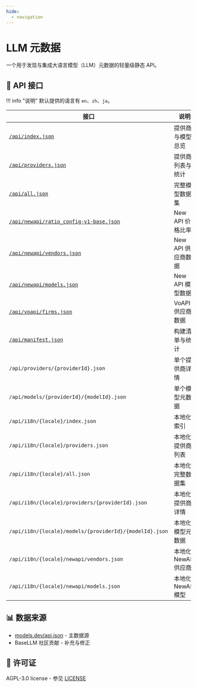 ```yaml
---
hide:
  - navigation
---
```


# LLM 元数据

一个用于发现与集成大语言模型（LLM）元数据的轻量级静态 API。

## 📡 API 接口

!!! info "说明"
    默认提供的语言有 `en`、`zh`、`ja`。

| 接口                                                                                                                   | 说明                 | 示例                                                                                |
| ---------------------------------------------------------------------------------------------------------------------- | -------------------- | ----------------------------------------------------------------------------------- |
| [`/api/index.json`](https://basellm.github.io/llm-metadata/api/index.json)                                             | 提供商与模型总览     | 获取所有提供商与模型的基础信息                                                      |
| [`/api/providers.json`](https://basellm.github.io/llm-metadata/api/providers.json)                                     | 提供商列表与统计     | 获取提供商列表以及模型数量统计                                                      |
| [`/api/all.json`](https://basellm.github.io/llm-metadata/api/all.json)                                                 | 完整模型数据集       | 获取所有模型的详细信息                                                              |
| [`/api/newapi/ratio_config-v1-base.json`](https://basellm.github.io/llm-metadata/api/newapi/ratio_config-v1-base.json) | New API 价格比率     | New API 系统用于价格计算的比率配置                                                  |
| [`/api/newapi/vendors.json`](https://basellm.github.io/llm-metadata/api/newapi/vendors.json)                           | New API 供应商数据   | 适配 New API 系统的供应商数据行                                                     |
| [`/api/newapi/models.json`](https://basellm.github.io/llm-metadata/api/newapi/models.json)                             | New API 模型数据     | 适配 New API 系统的模型数据行                                                     |
| [`/api/voapi/firms.json`](https://basellm.github.io/llm-metadata/api/voapi/firms.json)                             | VoAPI 供应商数据     | 适配 VoAPI 系统的供应商数据行                                                    |
| [`/api/manifest.json`](https://basellm.github.io/llm-metadata/api/manifest.json)                                       | 构建清单与统计       | 构建信息与数据统计                                                                  |
| `/api/providers/{providerId}.json`                                                                                     | 单个提供商详情       | 示例：`/api/providers/openai.json`                                                  |
| `/api/models/{providerId}/{modelId}.json`                                                                              | 单个模型元数据       | 示例：`/api/models/openai/gpt-4.json`                                               |
| `/api/i18n/{locale}/index.json`                                                                                        | 本地化索引           | 示例：`https://basellm.github.io/llm-metadata/api/i18n/zh/index.json`               |
| `/api/i18n/{locale}/providers.json`                                                                                    | 本地化提供商列表     | 示例：`https://basellm.github.io/llm-metadata/api/i18n/ja/providers.json`           |
| `/api/i18n/{locale}/all.json`                                                                                          | 本地化完整数据集     | 示例：`https://basellm.github.io/llm-metadata/api/i18n/zh/all.json`                 |
| `/api/i18n/{locale}/providers/{providerId}.json`                                                                       | 本地化提供商详情     | 示例：`https://basellm.github.io/llm-metadata/api/i18n/zh/providers/openai.json`    |
| `/api/i18n/{locale}/models/{providerId}/{modelId}.json`                                                                | 本地化模型元数据     | 示例：`https://basellm.github.io/llm-metadata/api/i18n/ja/models/openai/gpt-4.json` |
| `/api/i18n/{locale}/newapi/vendors.json`                                                                               | 本地化 NewAPI 供应商 | 示例：`https://basellm.github.io/llm-metadata/api/i18n/zh/newapi/vendors.json`      |
| `/api/i18n/{locale}/newapi/models.json`                                                                                | 本地化 NewAPI 模型   | 示例：`https://basellm.github.io/llm-metadata/api/i18n/ja/newapi/models.json`       |

## 📊 数据来源

- [models.dev/api.json](https://models.dev/api.json) - 主数据源
- BaseLLM 社区贡献 - 补充与修正

## 📄 许可证

AGPL-3.0 license - 参见 [LICENSE](https://github.com/basellm/llm-metadata/blob/main/LICENSE)

